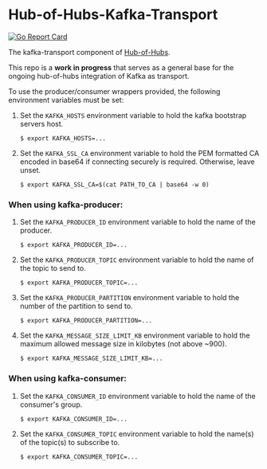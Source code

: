 [comment]: # ( Copyright Contributors to the Open Cluster Management project )

# Hub-of-Hubs-Kafka-Transport

[![Go Report Card](https://goreportcard.com/badge/github.com/open-cluster-management/hub-of-hubs-kafka-transport)](https://goreportcard.com/report/github.com/open-cluster-management/hub-of-hubs-kafka-transport)

The kafka-transport component of [Hub-of-Hubs](https://github.com/open-cluster-management/hub-of-hubs).

This repo is a **work in progress** that serves as a general base for the ongoing hub-of-hubs integration of Kafka as transport.

To use the producer/consumer wrappers provided, the following environment variables must be set:

1. Set the `KAFKA_HOSTS` environment variable to hold the kafka bootstrap servers host.
    ```
    $ export KAFKA_HOSTS=...
    ```
   
2. Set the `KAFKA_SSL_CA` environment variable to hold the PEM formatted CA encoded in base64 if connecting securely
   is required. Otherwise, leave unset.
     ```
    $ export KAFKA_SSL_CA=$(cat PATH_TO_CA | base64 -w 0)
    ```

### When using kafka-producer:
1. Set the `KAFKA_PRODUCER_ID` environment variable to hold the name of the producer.
    ```
    $ export KAFKA_PRODUCER_ID=...
    ```

1. Set the `KAFKA_PRODUCER_TOPIC` environment variable to hold the name of the topic to send to.
    ```
    $ export KAFKA_PRODUCER_TOPIC=...
    ```

1. Set the `KAFKA_PRODUCER_PARTITION` environment variable to hold the number of the partition to send to.
    ```
    $ export KAFKA_PRODUCER_PARTITION=...
    ```
   
1. Set the `KAFKA_MESSAGE_SIZE_LIMIT_KB` environment variable to hold the maximum allowed message size in kilobytes 
(not above ~900).
    ```
    $ export KAFKA_MESSAGE_SIZE_LIMIT_KB=...
    ```
    
### When using kafka-consumer:
1.  Set the `KAFKA_CONSUMER_ID` environment variable to hold the name of the consumer's group.
    ```
    $ export KAFKA_CONSUMER_ID=...
    ```

1.  Set the `KAFKA_CONSUMER_TOPIC` environment variable to hold the name(s) of the topic(s) to subscribe to.
    ```
    $ export KAFKA_CONSUMER_TOPIC=...
    ```
